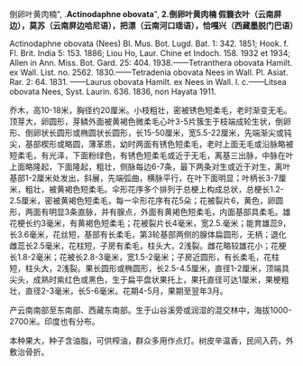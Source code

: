 倒卵叶黄肉楠",
.**Actinodaphne obovata**",
**2.倒卵叶黄肉楠 假簔衣叶（云南屏边），莫苏（云南屏边哈尼语），把漂（云南河口瑶语），恰嘎兴（西藏墨脱门巴语）**

Actinodaphne obovata (Nees) Bl. Mus. Bot. Lugd. Bat. 1: 342. 1851; Hook. f. Fl. Brit. India 5: 153. 1886; Liou Ho, Laur. Chine et Indoch. 158. 1932 et 1934; Allen in Ann. Miss. Bot. Gard. 25: 404. 1938.——Tetranthera obovata Hamilt. ex Wall. List. no. 2562. 1830.——Tetradenia obovata Nees in Wall. Pl. Asiat. Rar. 2: 64. 1831. ——Laurus obovata Hamilt. ex Nees in Wall. l. c.——Litsea obovata Nees, Syst. Laurin. 636. 1836, non Hayata 1911.

乔木，高10-18米，胸径约20厘米。小枝粗壮，密被锈色短柔毛，老时渐变无毛。顶芽大，卵圆形，芽鳞外面被黄褐色微柔毛心叶3-5片簇生于枝端成轮生状，倒卵形、倒卵状长圆形或椭圆状长圆形，长15-50厘米，宽5.5-22厘米，先端渐尖或钝尖，基部楔形或略圆，薄革质，幼时两面有锈色短柔毛，老时上面无毛或沿脉略被短柔毛，有光泽，下面粉绿色，有锈色短柔毛或近于无毛，离基三出脉，中脉在叶上面略隆起，下面隆起，粗壮，侧脉每边6-7条，最下两条对生或近于对生，离叶基部1-2厘米处发出，斜展，先端弧曲，横脉平行，在叶下面明显；叶柄长3-7厘米，粗壮，被黄褐色短柔毛。伞形花序多个排列于总梗上构成总状，总梗长1.2-2.5厘米，密被黄褐色短柔毛，每一伞形花序有花5朵；花被裂片6，黄色，卵圆形，两面有明显3条直脉，并有腺点，外面有黄褐色短柔毛，内面基部具柔毛。雄花梗长约3毫米，有黄褐色短柔毛；花被裂片长4毫米，宽2.5.毫米；能育雄蕊9，长3.6毫米，花丝短，基部有长柔毛，第3轮基部两侧的腺体扁圆形，无柄；退化雌蕊长2.5毫米，花柱短，子房有柔毛，柱头大，2浅裂。雌花略较雄花小；花梗长1.8-2毫米；花被长2.8-3毫米，宽1.5-2毫米；子房近圆形，有长柔毛，花柱短，柱头大，2浅裂。果长圆形或椭圆形，长2.5-4.5厘米，直径1-2厘米，顶端具尖头，成熟时紫红色或黑色，生于扁平盘状果托上，果托直径可达1厘米，果梗粗壮，直径2-3毫米，长5-6毫米。花期4-5月，果期至翌年3月。

产云南南部至东南部、西藏东南部。生于山谷溪旁或润湿的混交林中，海拔1000-2700米。印度也有分布。

本种果大，种子含油脂，可供榨油，群众多用作点灯。树皮辛温香，民间入药，外敷治骨折。
